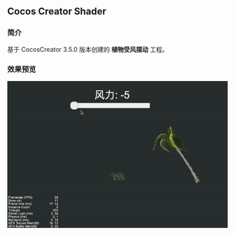 ## Cocos Creator Shader

### 简介
基于 CocosCreator 3.5.0 版本创建的 **植物受风摆动** 工程。

### 效果预览
![image](../../../gif/202202/2022022503.gif)